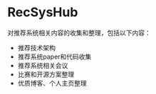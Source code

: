 # RecSysHub

对推荐系统相关内容的收集和整理，包括以下内容：

- 推荐技术架构
- 推荐系统paper和代码收集
- 推荐系统相关会议
- 比赛和开源方案整理
- 优质博客、个人主页整理

